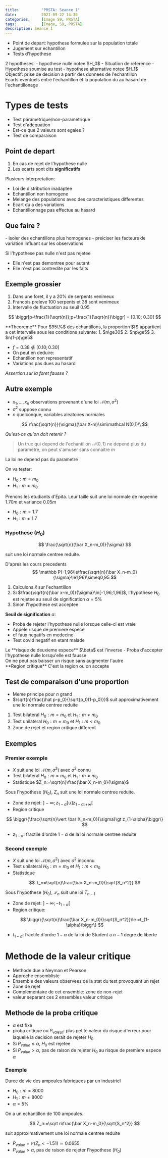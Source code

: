 ```yaml
---
title:          "PRSTA: Seance 1"
date:           2021-09-22 14:30
categories:     [Image S9, PRSTA]
tags:           [Image, S9, PRSTA]
description: Seance 1
---
```


- Point de depart: hypothese formulee sur la population totale
- Jugement sur echantillon
- Tests d'hypothese

<div class="alert alert-info" role="alert" markdown="1">
2 hypotheses:
- hypothese nulle notee $H_0$
- Situation de reference
- Hypothese soumise au test
- hypothese alternative notee $H_1$
</div>

<div class="alert alert-success" role="alert" markdown="1">
Objectif: prise de decision a partir des donnees de l'echantillon
</div>

<div class="alert alert-warning" role="alert" markdown="1">
Ecarts eventuels entre l'echantillon et la population du au hasard de l'echantillonage
</div>

# Types de tests

- Test parametrique/non-parametrique
- Test d'adequation
- Est-ce que 2 valeurs sont egales ?
- Test de comparaison

## Point de depart

1. En cas de rejet de l'hypothese nulle
2. Les ecarts sont dits **significatifs**

Plusieurs interpretation:
- Loi de distribution inadaptee
- Echantillon non homogene
- Melange des populations avec des caracteristiques differentes
- Ecart du a des variations
- Echantillonnage pas effectue au hasard

## Que faire ?

<div class="alert alert-success" role="alert" markdown="1">
- isoler des echantillons plus homogenes
- preiciser les facteurs de variation influant sur les observations
</div>

Si l'hypothese pas nulle n'est pas rejetee
- Elle n'est pas demontree pour autant
- Elle n'est pas contredite par les faits

## Exemple grossier

1. Dans une foret, il y a $20\%$ de serpents venimeux
2. Francois preleve $100$ serpents et $38$ sont venimeux
3. Intervalle de fluctuation au seuil $0.95$

$$
\biggr[p-\frac{1}{\sqrt{n}};p+\frac{1}{\sqrt{n}}\biggr] = [0.10; 0.30]
$$


<div class="alert alert-info" role="alert" markdown="1">
**Theoreme**
Pour $95\%$ des echantillons, la proportion $f$ appartient a cet intervalle sous les conditions suivante:
1. $n\ge30$
2. $np\ge5$
3. $n(1-p)\ge5$
</div>


- $f=0.38\not\in[0.10;0.30]$
- On peut en deduire:
- Echantillon non representatif
- Variations pas dues au hasard

*Assertion sur la foret fausse ?*

## Autre exemple

- $x_1,\dots,x_n$ observations provenant d'une loi $\mathcal N(m,\sigma^2)$
- $\sigma^2$ suppose connu
- $n$ quelconque, variables aleatoires normales

$$
\frac{\sqrt{n}}{\sigma}(\bar X-m)\sim\mathcal N(0,1)\\
$$

*Qu'est-ce qu'on doit retenir ?*
> Un truc qui depend de l'echantillon
> $\mathcal N(0,1)$ ne depend plus du parametre, on peut s'amuser sans connaitre $m$

<div class="alert alert-danger" role="alert" markdown="1">
La loi ne depend pas du parametre
</div>

On va tester:
- $H_0:m=m_0$
- $H_1:m\neq m_0$

Prenons les etudiants d'Epita. Leur taille suit une loi normale de moyenne $1.70m$ et variance $0.05m$
- $H_0:m=1.7$
- $H_1:m\neq1.7$

### Hypothese $(H_0)$

$$
\frac{\sqrt{n}(\bar X_n-m_0)}{\sigma}
$$

suit une loi normale centree reduite.

D'apres les cours precedents
$$
\mathbb P(-1,96\le\frac{\sqrt{n}(\bar X_n-m_0}{\sigma}\le1,96)\simeq0,95
$$

1. Calculons $\bar x$ sur l'echantillon
2. Si $\frac{\sqrt{n}(\bar x-m_0)}{\sigma}\in[-1,96;1,96]$, l'hypothese $H_0$ est rejetee au seuil de signification $\alpha=5\%$
3. Sinon l'hypothese est acceptee

<div class="alert alert-info" role="alert" markdown="1">

**Seuil de signification** $\alpha$:
- Proba de rejeter l'hypothese nulle lorsque celle-ci est vraie
- Appele risque de premiere espece
- cf faux negatifs en medecine
- Test covid negatif en etant malade

</div>

<div class="alert alert-info" role="alert" markdown="1">
Le **risque de deuxieme espece** $\beta$ est l'inverse
- Proba d'accepter l'hypothese nulle lorsqu'elle est fausse
</div>

<div class="alert alert-danger" role="alert" markdown="1">
On ne peut pas baisser un risque sans augmenter l'autre
</div>

<div class="alert alert-info" role="alert" markdown="1">
**Region critique**
C'est la region ou on accepte
</div>

## Test de comparaison d'une proportion

- Meme principe pour $n$ grand
- $\sqrt{n}\frac{\hat p-p_0}{\sqrt{p_0(1-p_0)}}$ suit approximativement une loi normale centree reduite

1. Test bilateral $H_0:m=m_0$ et $H_1:m\neq m_0$
2. Test unilateral $H_0:m=m_0$ et $H_1:m\lt m_0$
3. Zone de rejet et region critique different

## Exemples

### Premier exemple

- $X$ suit une loi $\mathcal N(m,\sigma^2)$ avec $\sigma^2$ connu
- Test bilateral $H_0:m=m_0$ et $H_1:m\neq m_0$
- Statistique $Z_n:=\sqrt{n}\frac{\bar X_n-m_0}{\sigma}$

Sous l'hypothese $(H_0)$, $Z_n$ suit une loi normale centree reduite.
- Zone de rejet: $]-\infty;z_{1-\alpha}[\cup]z_{1-\alpha;+\infty}[$
- Region critique

$$
\biggr\{\frac{\sqrt{n}\vert \bar X_n-m_0}{\sigma}\gt z_{1-\alpha}\biggr\}
$$
- $z_{1-\alpha}$: fractile d'ordre $1-\alpha$ de la loi normale centree reduite

### Second exemple

- $X$ suit une loi $\mathcal N(m,\sigma^2)$ avec $\sigma^2$ inconnu
- Test unilateral $H_0:m=m_0$ et $H_1:m\lt m_0$
- Statistique

$$
T_n=\sqrt{n}\frac{\bar X_n-m_0}{\sqrt{S_n^2}}
$$

Sous l'hypothese $(H_0)$, $\mathcal T_n$ suit une loi $T_{n-1}$
- Zone de rejet: $]-\infty;-t_{1-\alpha}[$
- Region critique:

$$
\biggr\{\sqrt{n}\frac{\bar X_n-m_0}{\sqrt{S_n^2}}\le =t_{1-\alpha}\biggr\}
$$
- $t_{1-\alpha}$: fractile d'ordre $1-\alpha$ de la loi de Student a $n-1$ degre de liberte

# Methode de la valeur critique

- Methode due a Neyman et Pearson
- Approche ensembliste
- Ensemble des valeurs observees de la stat du test provoquant un rejet
- Zone de rejet
- Complementaire de cet ensemble: zone de non-rejet
- valeur separant ces 2 ensembles valeur critique

## Methode de la proba critique

- $\alpha$ est fixe
- proba critique ou $P_{valeur}$: plus petite valeur du risque d'erreur pour laquelle la decision serait de rejeter $H_0$
- Si $P_{value}\le\alpha$, $H_0$ est rejetee
- Si $P_{value}\gt\alpha$, pas de raison de rejeter $H_0$ au risque de premiere espece $\alpha$

### Exemple

Duree de vie des ampoules fabriquees par un industriel
- $H_0:m=8000$
- $H_1:m\neq8000$
- $\alpha=5\%$

On a un echantillon de $100$ ampoules.

$$
Z_n:=\sqrt n\frac{\bar X_n-m_0}{\sqrt{S_n^2}}
$$

suit approximativement une loi normale centree reduite

- $P_{value}=\mathbb P(Z_n\lt -1.51)\simeq0.0655$
- $P_{value} \gt\alpha$, pas de raison de rejeter l'hypothese $(H_0)$